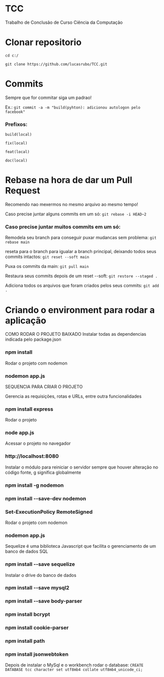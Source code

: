 # TCC
Trabalho de Conclusão de Curso Ciência da Computação

# Clonar repositorio 
`cd c:/`

`git clone https://github.com/lucasrubo/TCC.git`

# Commits
Sempre que for commitar siga um padrao!

Ex.: `git commit -a -m "build(pyhton): adicionou autologon pelo facebook"`

### Prefixos:

`build(local)`

`fix(local)`

`feat(local)`

`doc(local)`

# Rebase na hora de dar um Pull Request
Recomendo nao mexermos no mesmo arquivo ao mesmo tempo!

Caso precise juntar alguns commits em um só:
`git rebase -i HEAD~2`

### Caso precise juntar muitos commits em um só:

Remodela seu branch para conseguir puxar mudancas sem problema:
`git rebase main`

reseta para o branch para igualar a branch principal, deixando todos seus commits intactos:
`git reset --soft main`

Puxa os commits da main:
`git pull main`

Restaura seus commits depois de um reset --soft:
`git restore --staged .`

Adiciona todos os arquivos que foram criados pelos seus commits:
`git add .`


# Criando o environment para rodar a aplicação

COMO RODAR O PROJETO BAIXADO
Instalar todas as dependencias indicada pelo package.json
### npm install

Rodar o projeto com nodemon
### nodemon app.js



SEQUENCIA PARA CRIAR O PROJETO

Gerencia as requisições, rotas e URLs, entre outra funcionalidades
### npm install express

Rodar o projeto 
### node app.js

Acessar o projeto no navegador
### http://localhost:8080

Instalar o módulo para reiniciar o servidor sempre que houver alteração no código fonte, g significa globalmente
### npm install -g nodemon
### npm install --save-dev nodemon
### Set-ExecutionPolicy RemoteSigned

Rodar o projeto com nodemon
### nodemon app.js

Sequelize é uma biblioteca Javascript que facilita o gerenciamento de um banco de dados SQL
### npm install --save sequelize

Instalar o drive do banco de dados
### npm install --save mysql2

### npm install --save body-parser

### npm install bcrypt

### npm install cookie-parser

### npm install path

### npm install jsonwebtoken

Depois de instalar o MySql e o workbench rodar o database:
`CREATE DATABASE tcc character set utf8mb4 collate utf8mb4_unicode_ci;`
